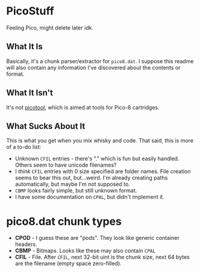 # PicoStuff
Feeling Pico, might delete later idk.

## What It Is
Basically, it's a chunk parser/extractor for `pico8.dat`. I suppose this readme will also contain any information I've discovered about the contents or format.

## What It Isn't
It's not [picotool](https://github.com/dansanderson/picotool), which is aimed at tools for Pico-8 cartridges.

## What Sucks About It
This is what you get when you mix whisky and code. That said, this is more of a to-do list:

* Unknown `CFIL` entries - there's "." which is fun but easily handled. Others seem to have unicode filenames?
* I _think_ `CFIL` entries with 0 size specified are folder names. File creation seems to bear this out, but...weird. I'm already creating paths automatically, but maybe I'm not supposed to.
* `CBMP` looks fairly simple, but still unknown format.
* I  have some documentation on `CPAL`, but didn't implement it.

# pico8.dat chunk types
* **CPOD** - I guess these are "pods". They look like generic container headers.
* **CBMP** - Bitmaps. Looks like these may also contain `CPAL`
* **CFIL** - File. After `CFIL`, next 32-bit uint is the chunk size, next 64 bytes are the filename (empty space zero-filled).